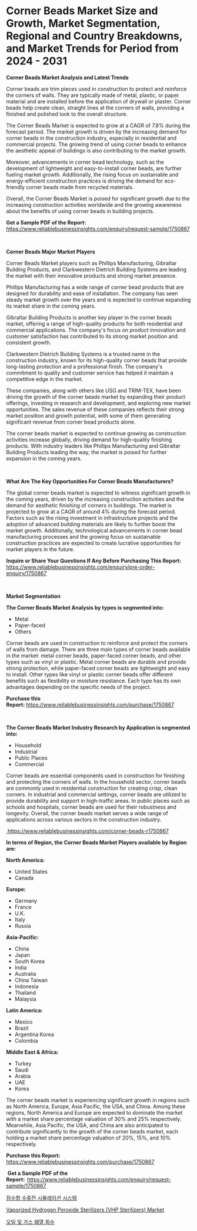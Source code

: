 <p><h1>Corner Beads Market Size and Growth, Market Segmentation, Regional and Country Breakdowns, and Market Trends for Period from 2024 -  2031</h1></p><p><strong>Corner Beads Market Analysis and Latest Trends</strong></p>
<p><p>Corner beads are trim pieces used in construction to protect and reinforce the corners of walls. They are typically made of metal, plastic, or paper material and are installed before the application of drywall or plaster. Corner beads help create clean, straight lines at the corners of walls, providing a finished and polished look to the overall structure.</p><p>The Corner Beads Market is expected to grow at a CAGR of 7.8% during the forecast period. The market growth is driven by the increasing demand for corner beads in the construction industry, especially in residential and commercial projects. The growing trend of using corner beads to enhance the aesthetic appeal of buildings is also contributing to the market growth.</p><p>Moreover, advancements in corner bead technology, such as the development of lightweight and easy-to-install corner beads, are further fueling market growth. Additionally, the rising focus on sustainable and energy-efficient construction practices is driving the demand for eco-friendly corner beads made from recycled materials.</p><p>Overall, the Corner Beads Market is poised for significant growth due to the increasing construction activities worldwide and the growing awareness about the benefits of using corner beads in building projects.</p></p>
<p><strong>Get a Sample PDF of the Report:&nbsp;</strong> <a href="https://www.reliablebusinessinsights.com/enquiry/request-sample/1750867">https://www.reliablebusinessinsights.com/enquiry/request-sample/1750867</a></p>
<p>&nbsp;</p>
<p><strong>Corner Beads Major Market Players</strong></p>
<p><p>Corner Beads Market players such as Phillips Manufacturing, Gibraltar Building Products, and Clarkwestern Dietrich Building Systems are leading the market with their innovative products and strong market presence.</p><p>Phillips Manufacturing has a wide range of corner bead products that are designed for durability and ease of installation. The company has seen steady market growth over the years and is expected to continue expanding its market share in the coming years.</p><p>Gibraltar Building Products is another key player in the corner beads market, offering a range of high-quality products for both residential and commercial applications. The company's focus on product innovation and customer satisfaction has contributed to its strong market position and consistent growth.</p><p>Clarkwestern Dietrich Building Systems is a trusted name in the construction industry, known for its high-quality corner beads that provide long-lasting protection and a professional finish. The company's commitment to quality and customer service has helped it maintain a competitive edge in the market.</p><p>These companies, along with others like USG and TRIM-TEX, have been driving the growth of the corner beads market by expanding their product offerings, investing in research and development, and exploring new market opportunities. The sales revenue of these companies reflects their strong market position and growth potential, with some of them generating significant revenue from corner bead products alone.</p><p>The corner beads market is expected to continue growing as construction activities increase globally, driving demand for high-quality finishing products. With industry leaders like Phillips Manufacturing and Gibraltar Building Products leading the way, the market is poised for further expansion in the coming years.</p></p>
<p>&nbsp;</p>
<p><strong>What Are The Key Opportunities For Corner Beads Manufacturers?</strong></p>
<p><p>The global corner beads market is expected to witness significant growth in the coming years, driven by the increasing construction activities and the demand for aesthetic finishing of corners in buildings. The market is projected to grow at a CAGR of around 4% during the forecast period. Factors such as the rising investment in infrastructure projects and the adoption of advanced building materials are likely to further boost the market growth. Additionally, technological advancements in corner bead manufacturing processes and the growing focus on sustainable construction practices are expected to create lucrative opportunities for market players in the future.</p></p>
<p><strong>Inquire or Share Your Questions If Any Before Purchasing This Report:</strong> <a href="https://www.reliablebusinessinsights.com/enquiry/pre-order-enquiry/1750867">https://www.reliablebusinessinsights.com/enquiry/pre-order-enquiry/1750867</a></p>
<p>&nbsp;</p>
<p><strong>Market Segmentation</strong></p>
<p><strong>The Corner Beads Market Analysis by types is segmented into:</strong></p>
<p><ul><li>Metal</li><li>Paper-faced</li><li>Others</li></ul></p>
<p><p>Corner beads are used in construction to reinforce and protect the corners of walls from damage. There are three main types of corner beads available in the market: metal corner beads, paper-faced corner beads, and other types such as vinyl or plastic. Metal corner beads are durable and provide strong protection, while paper-faced corner beads are lightweight and easy to install. Other types like vinyl or plastic corner beads offer different benefits such as flexibility or moisture resistance. Each type has its own advantages depending on the specific needs of the project.</p></p>
<p><strong>Purchase this Report:&nbsp;</strong><a href="https://www.reliablebusinessinsights.com/purchase/1750867">https://www.reliablebusinessinsights.com/purchase/1750867</a></p>
<p>&nbsp;</p>
<p><strong>The Corner Beads Market Industry Research by Application is segmented into:</strong></p>
<p><ul><li>Household</li><li>Industrial</li><li>Public Places</li><li>Commercial</li></ul></p>
<p><p>Corner beads are essential components used in construction for finishing and protecting the corners of walls. In the household sector, corner beads are commonly used in residential construction for creating crisp, clean corners. In industrial and commercial settings, corner beads are utilized to provide durability and support in high-traffic areas. In public places such as schools and hospitals, corner beads are used for their robustness and longevity. Overall, the corner beads market serves a wide range of applications across various sectors in the construction industry.</p></p>
<p><a href="https://www.reliablebusinessinsights.com/corner-beads-r1750867">&nbsp;https://www.reliablebusinessinsights.com/corner-beads-r1750867</a></p>
<p><strong>In terms of Region, the Corner Beads Market Players available by Region are:</strong></p>
<p>
    <p> <strong> North America: </strong>
        <ul>
            <li>United States</li>
            <li>Canada</li>
        </ul>
        </p> 
    <p> <strong> Europe: </strong>
        <ul>
            <li>Germany</li>
            <li>France</li>
            <li>U.K.</li>
            <li>Italy</li>
            <li>Russia</li>
        </ul>
        </p> 
    <p> <strong> Asia-Pacific: </strong>
        <ul>
            <li>China</li>
            <li>Japan</li>
            <li>South Korea</li>
            <li>India</li>
            <li>Australia</li>
            <li>China Taiwan</li>
            <li>Indonesia</li>
            <li>Thailand</li>
            <li>Malaysia</li>
        </ul>
        </p> 
    <p> <strong> Latin America: </strong>
        <ul>
            <li>Mexico</li>
            <li>Brazil</li>
            <li>Argentina Korea</li>
            <li>Colombia</li>
        </ul>
        </p> 
    <p> <strong> Middle East & Africa: </strong>
        <ul>
            <li>Turkey</li>
            <li>Saudi</li>
            <li>Arabia</li>
            <li>UAE</li>
            <li>Korea</li>
        </ul>
    </p>
    </p>
<p><p>The corner beads market is experiencing significant growth in regions such as North America, Europe, Asia Pacific, the USA, and China. Among these regions, North America and Europe are expected to dominate the market with a market share percentage valuation of 30% and 25% respectively. Meanwhile, Asia Pacific, the USA, and China are also anticipated to contribute significantly to the growth of the corner beads market, each holding a market share percentage valuation of 20%, 15%, and 10% respectively.</p></p>
<p><strong>Purchase this Report: </strong><a href="https://www.reliablebusinessinsights.com/purchase/1750867">https://www.reliablebusinessinsights.com/purchase/1750867</a></p>
<p>&nbsp;<strong>Get a Sample PDF of the Report:&nbsp;&nbsp;</strong><a href="https://www.reliablebusinessinsights.com/enquiry/request-sample/1750867">https://www.reliablebusinessinsights.com/enquiry/request-sample/1750867</a></p>
<p><strong></strong></p>
<p><p><a href="https://medium.com/@eloisadavis47/%EC%9E%A0%EC%88%98%ED%95%A8-%ED%95%B4%EC%A0%80-%EC%A0%84%ED%88%AC-%EC%8B%9C%EB%AE%AC%EB%A0%88%EC%9D%B4%EC%85%98-%EC%8B%9C%EC%8A%A4%ED%85%9C-%EC%8B%9C%EC%9E%A5-%EA%B7%9C%EB%AA%A8-cagr-2024-2030%EB%85%84-%ED%8A%B8%EB%A0%8C%EB%93%9C-ccc9ff59a7f0">잠수함 수중전 시뮬레이션 시스템</a></p><p><a href="https://view.publitas.com/reportprime-1/insights-into-the-vaporized-hydrogen-peroxide-sterilizers-vhp-sterilizers-market-market-players-market-size-geographical-regions-and-forecast-2024-2031/">Vaporized Hydrogen Peroxide Sterilizers (VHP Sterilizers) Market</a></p><p><a href="https://medium.com/@johnjames655/%EC%84%9D%EC%9C%A0-%EB%B0%8F-%EA%B0%80%EC%8A%A4-%ED%8F%90%EC%97%B4-%ED%9A%8C%EC%88%98-%EC%8B%9C%EC%9E%A5-%EC%A0%84%EB%A7%9D-%EC%82%B0%EC%97%85-%EA%B0%9C%EC%9A%94-%EB%B0%8F-%EC%98%88%EC%B8%A1-2024%EB%85%84%EB%B6%80%ED%84%B0-2031%EB%85%84%EA%B9%8C%EC%A7%80-50f7f63babce">오일 및 가스 폐열 회수</a></p></p>